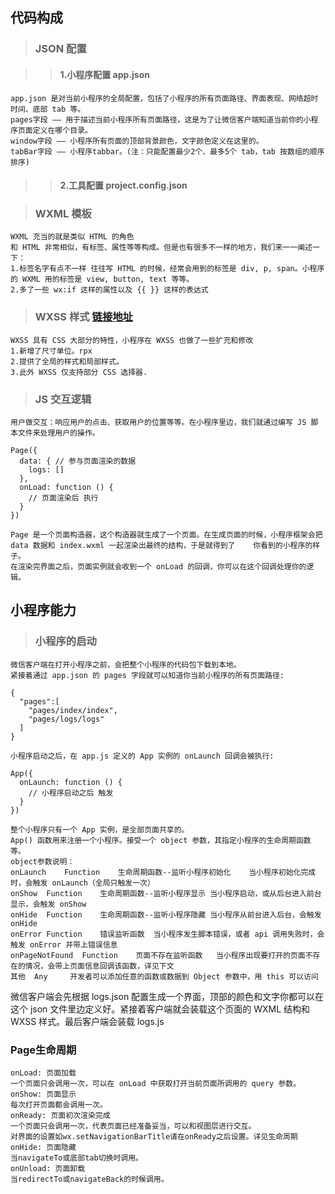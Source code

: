 ## 代码构成
> ### JSON 配置

>> #### 1.小程序配置 app.json
    app.json 是对当前小程序的全局配置，包括了小程序的所有页面路径、界面表现、网络超时时间、底部 tab 等。
    pages字段 —— 用于描述当前小程序所有页面路径，这是为了让微信客户端知道当前你的小程序页面定义在哪个目录。
    window字段 —— 小程序所有页面的顶部背景颜色，文字颜色定义在这里的。
    tabBar字段 —— 小程序tabbar。(注：只能配置最少2个、最多5个 tab，tab 按数组的顺序排序)
>> #### 2.工具配置 project.config.json

> ### WXML 模板
    WXML 充当的就是类似 HTML 的角色
    和 HTML 非常相似，有标签、属性等等构成。但是也有很多不一样的地方，我们来一一阐述一下：
    1.标签名字有点不一样 往往写 HTML 的时候，经常会用到的标签是 div, p, span。小程序的 WXML 用的标签是 view, button, text 等等。
    2.多了一些 wx:if 这样的属性以及 {{ }} 这样的表达式
    
> ### WXSS 样式 [链接地址](https://developers.weixin.qq.com/miniprogram/dev/framework/view/wxss.html)
    WXSS 具有 CSS 大部分的特性，小程序在 WXSS 也做了一些扩充和修改
    1.新增了尺寸单位。rpx
    2.提供了全局的样式和局部样式。
    3.此外 WXSS 仅支持部分 CSS 选择器.

> ### JS 交互逻辑
    用户做交互：响应用户的点击、获取用户的位置等等。在小程序里边，我们就通过编写 JS 脚本文件来处理用户的操作。
```
Page({
  data: { // 参与页面渲染的数据
    logs: []
  },
  onLoad: function () {
    // 页面渲染后 执行
  }
})
```
    Page 是一个页面构造器，这个构造器就生成了一个页面。在生成页面的时候，小程序框架会把 data 数据和 index.wxml 一起渲染出最终的结构，于是就得到了    你看到的小程序的样子。
    在渲染完界面之后，页面实例就会收到一个 onLoad 的回调，你可以在这个回调处理你的逻辑。


## 小程序能力
> ### 小程序的启动
    微信客户端在打开小程序之前，会把整个小程序的代码包下载到本地。
    紧接着通过 app.json 的 pages 字段就可以知道你当前小程序的所有页面路径:
    
```
{
  "pages":[
    "pages/index/index",
    "pages/logs/logs"
  ]
}
```
    小程序启动之后，在 app.js 定义的 App 实例的 onLaunch 回调会被执行:
```
App({
  onLaunch: function () {
    // 小程序启动之后 触发
  }
})
```
    整个小程序只有一个 App 实例，是全部页面共享的。
    App() 函数用来注册一个小程序。接受一个 object 参数，其指定小程序的生命周期函数等。
    object参数说明：
    onLaunch	Function	生命周期函数--监听小程序初始化	当小程序初始化完成时，会触发 onLaunch（全局只触发一次）
    onShow	Function	生命周期函数--监听小程序显示	当小程序启动，或从后台进入前台显示，会触发 onShow
    onHide	Function	生命周期函数--监听小程序隐藏	当小程序从前台进入后台，会触发 onHide
    onError	Function	错误监听函数	当小程序发生脚本错误，或者 api 调用失败时，会触发 onError 并带上错误信息
    onPageNotFound	Function	页面不存在监听函数	当小程序出现要打开的页面不存在的情况，会带上页面信息回调该函数，详见下文
    其他	Any		开发者可以添加任意的函数或数据到 Object 参数中，用 this 可以访问
微信客户端会先根据 logs.json 配置生成一个界面，顶部的颜色和文字你都可以在这个 json 文件里边定义好。紧接着客户端就会装载这个页面的 WXML 结构和 WXSS 样式。最后客户端会装载 logs.js


### Page生命周期
    onLoad: 页面加载
    一个页面只会调用一次，可以在 onLoad 中获取打开当前页面所调用的 query 参数。
    onShow: 页面显示
    每次打开页面都会调用一次。
    onReady: 页面初次渲染完成
    一个页面只会调用一次，代表页面已经准备妥当，可以和视图层进行交互。
    对界面的设置如wx.setNavigationBarTitle请在onReady之后设置。详见生命周期
    onHide: 页面隐藏
    当navigateTo或底部tab切换时调用。
    onUnload: 页面卸载
    当redirectTo或navigateBack的时候调用。
